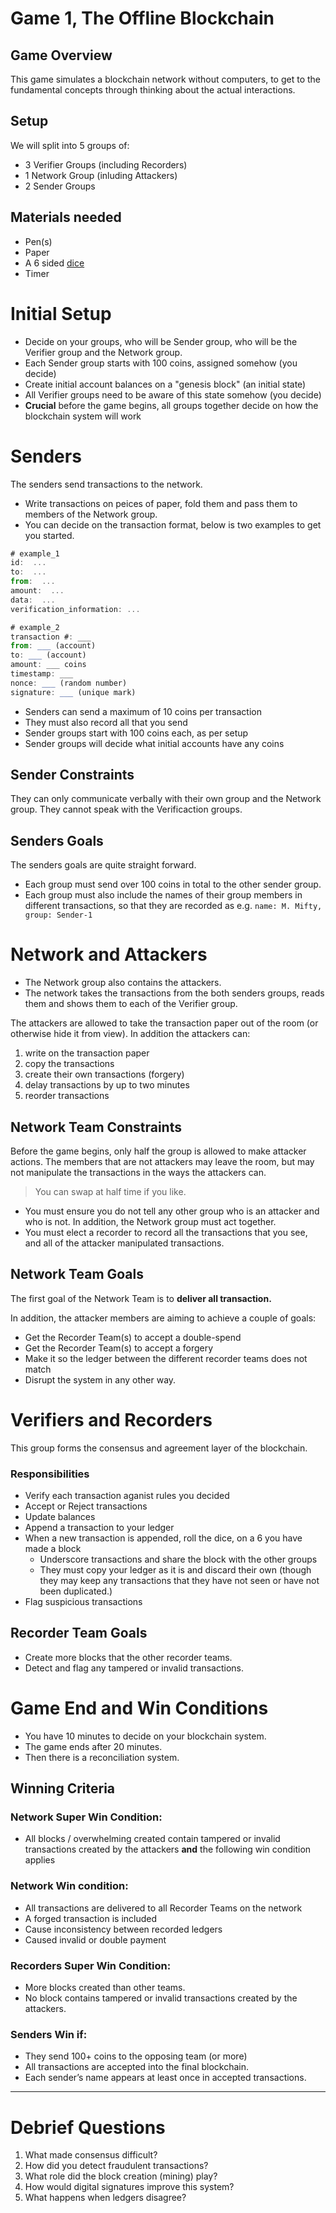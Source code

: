 # Game 1, The Offline Blockchain

## Game Overview
This game simulates a blockchain network without computers, to get to the fundamental concepts through thinking about the actual interactions.

## Setup

We will split into 5 groups of:
- 3 Verifier Groups (including Recorders)
- 1 Network Group (inluding Attackers)
- 2 Sender Groups

## Materials needed
- Pen(s)
- Paper
- A 6 sided [dice](https://www.random.org/dice/?num=1)
- Timer 

# Initial Setup
- Decide on your groups, who will be Sender group, who will be the Verifier group and the Network group.
- Each Sender group starts with 100 coins, assigned somehow (you decide)
- Create initial account balances on a "genesis block" (an initial state)
- All Verifier groups need to be aware of this state somehow (you decide)
- **Crucial** before the game begins, all groups together decide on how the blockchain system will work

# Senders
The senders send transactions to the network.
- Write transactions on peices of paper, fold them and pass them to members of the Network group. 
- You can decide on the transaction format, below is two examples to get you started.
```js
# example_1
id:  ...
to:  ...
from:  ...
amount:  ...
data:  ...
verification_information: ...
```
```js
# example_2
transaction #: ___
from: ___ (account)
to: ___ (account)
amount: ___ coins
timestamp: ___
nonce: ___ (random number)
signature: ___ (unique mark)
```


- Senders can send a maximum of 10 coins per transaction
- They must also record all that you send
- Sender groups start with 100 coins each, as per setup
- Sender groups will decide what initial accounts have any coins


## Sender Constraints
They can only communicate verbally with their own group and the Network group. They cannot speak with the Verificaction groups.


## Senders Goals

The senders goals are quite straight forward.
- Each group must send over 100 coins in total to the other sender group.
- Each group must also include the names of their group members in different transactions, so that they are recorded as e.g. `name: M. Mifty, group: Sender-1` 

# Network and Attackers

- The Network group also contains the attackers. 
- The network takes the transactions from the both senders groups, reads them and shows them to each of the Verifier group. 

The attackers are allowed to take the transaction paper out of the room (or otherwise hide it from view). In addition the attackers can:

1. write on the transaction paper
2. copy the transactions
3. create their own transactions (forgery)
4. delay transactions by up to two minutes
5. reorder transactions

## Network Team Constraints

Before the game begins, only half the group is allowed to make attacker actions. The members that are not attackers may leave the room, but may not manipulate the transactions in the ways the attackers can. 
> You can swap at half time if you like. 

- You must ensure you do not tell any other group who is an attacker and who is not. In addition, the Network group must act together.
- You must elect a recorder to record all the transactions that you see, and all of the attacker manipulated transactions.

## Network Team Goals

The first goal of the Network Team is to **deliver all transaction.**

In addition, the attacker members are aiming to achieve a couple of goals:

- Get the Recorder Team(s) to accept a double-spend
- Get the Recorder Team(s) to accept a forgery
- Make it so the ledger between the different recorder teams does not match
- Disrupt the system in any other way.


# Verifiers and Recorders

This group forms the consensus and agreement layer of the blockchain.

### Responsibilities
- Verify each transaction aganist rules you decided
- Accept or Reject transactions
- Update balances
- Append a transaction to your ledger
- When a new transaction is appended, roll the dice, on a 6 you have made a block
    - Underscore transactions and share the block with the other groups
    - They must copy your ledger as it is and discard their own (though they may keep any transactions that they have not seen or have not been duplicated.)
- Flag suspicious transactions


## Recorder Team Goals
- Create more blocks that the other recorder teams.
- Detect and flag any tampered or invalid transactions.


# Game End and Win Conditions
- You have 10 minutes to decide on your blockchain system.
- The game ends after 20 minutes.
- Then there is a reconciliation system.


## Winning Criteria

### Network **Super Win** Condition:
- All blocks / overwhelming created contain tampered or invalid transactions created by the attackers **and** the following win condition applies

### Network **Win** condition:
- All transactions are delivered to all Recorder Teams on the network
- A forged transaction is included
- Cause inconsistency between recorded ledgers
- Caused invalid or double payment

### Recorders **Super Win** Condition: 
- More blocks created than other teams.
- No block contains tampered or invalid transactions created by the attackers.

### Senders **Win** if:
- They send 100+ coins to the opposing team (or more)
- All transactions are accepted into the final blockchain.
- Each sender’s name appears at least once in accepted transactions.



---

# Debrief Questions
1. What made consensus difficult?
2. How did you detect fraudulent transactions?
3. What role did the block creation (mining) play?
4. How would digital signatures improve this system?
5. What happens when ledgers disagree?






